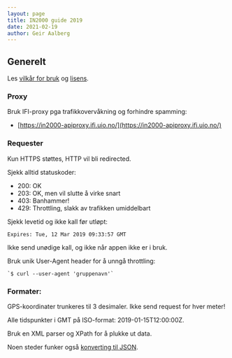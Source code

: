 ```yaml
---
layout: page
title: IN2000 guide 2019
date: 2021-02-19
author: Geir Aalberg
---
```


## Generelt

Les [vilkår for bruk](/conditions_service.html) og [lisens](/license_data.html).

### Proxy

Bruk IFI-proxy pga trafikkovervåkning og forhindre spamming:

- [https://in2000-apiproxy.ifi.uio.no/](https://in2000-apiproxy.ifi.uio.no/)

### Requester

Kun HTTPS støttes, HTTP vil bli redirected.

Sjekk alltid statuskoder:

- 200: OK
- 203: OK, men vil slutte å virke snart
- 403: Banhammer!
- 429: Throttling, slakk av trafikken umiddelbart

Sjekk levetid og ikke kall før utløpt:

    Expires: Tue, 12 Mar 2019 09:33:57 GMT

Ikke send unødige kall, og ikke når appen ikke er i bruk.

Bruk unik User-Agent header for å unngå throttling:

    `$ curl --user-agent 'gruppenavn'`

### Formater:

GPS-koordinater trunkeres til 3 desimaler. Ikke send request for hver meter!

Alle tidspunkter i GMT på ISO-format: 2019-01-15T12:00:00Z.

Bruk en XML parser og XPath for å plukke ut data.

Noen steder funker også [konverting til JSON](/weatherapi/locationforecast/1.9/.json?lat=60.10&lon=9.58).
